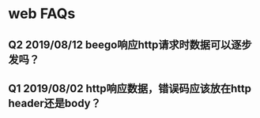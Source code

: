 # web FAQs

## Q2 2019/08/12 beego响应http请求时数据可以逐步发吗？

## Q1 2019/08/02 http响应数据，错误码应该放在http header还是body？
